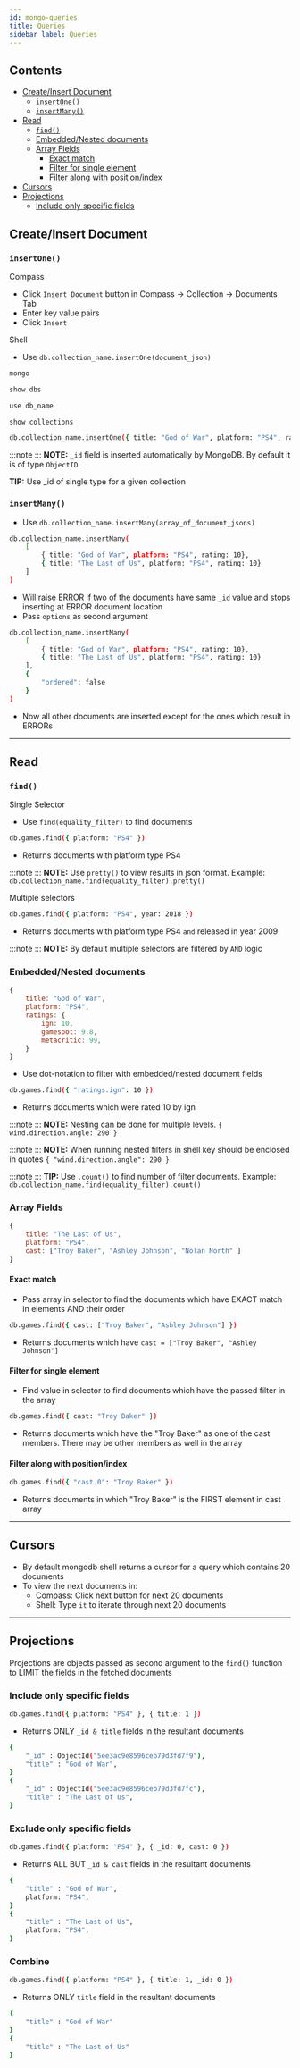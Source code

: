 ```yaml
---
id: mongo-queries
title: Queries
sidebar_label: Queries
---
```


## Contents <!-- omit in toc -->

- [Create/Insert Document](#createinsert-document)
  - [```insertOne()```](#insertone)
  - [```insertMany()```](#insertmany)
- [Read](#read)
  - [```find()```](#find)
  - [Embedded/Nested documents](#embeddednested-documents)
  - [Array Fields](#array-fields)
    - [Exact match](#exact-match)
    - [Filter for single element](#filter-for-single-element)
    - [Filter along with position/index](#filter-along-with-positionindex)
- [Cursors](#cursors)
- [Projections](#projections)
  - [Include only specific fields](#include-only-specific-fields)

## Create/Insert Document

### ```insertOne()```

Compass

- Click ```Insert Document``` button in Compass &rarr; Collection &rarr; Documents Tab
- Enter key value pairs
- Click ```Insert```

Shell

- Use ```db.collection_name.insertOne(document_json)```

```bash
mongo

show dbs

use db_name

show collections

db.collection_name.insertOne({ title: "God of War", platform: "PS4", rating: 10})
```

:::note
:::
**NOTE:** ```_id``` field is inserted automatically by MongoDB. By default it is of type ```ObjectID```.

**TIP:** Use _id of single type for a given collection

### ```insertMany()```

- Use ```db.collection_name.insertMany(array_of_document_jsons)```

```bash
db.collection_name.insertMany(
    [
        { title: "God of War", platform: "PS4", rating: 10},
        { title: "The Last of Us", platform: "PS4", rating: 10}
    ]
)
```

- Will raise ERROR if two of the documents have same ```_id``` value and stops inserting at ERROR document location
- Pass ```options``` as second argument

```bash
db.collection_name.insertMany(
    [
        { title: "God of War", platform: "PS4", rating: 10},
        { title: "The Last of Us", platform: "PS4", rating: 10}
    ],
    {
        "ordered": false
    }
)
```

- Now all other documents are inserted except for the ones which result in ERRORs

---

## Read

### ```find()```

Single Selector

- Use ```find(equality_filter)``` to find documents

```bash
db.games.find({ platform: "PS4" })
```

- Returns documents with platform type PS4

:::note
:::
**NOTE:** Use ```pretty()``` to view results in json format. Example: ```db.collection_name.find(equality_filter).pretty()```

Multiple selectors

```bash
db.games.find({ platform: "PS4", year: 2018 })
```

- Returns documents with platform type PS4 ```and``` released in year 2009

:::note
:::
**NOTE:** By default multiple selectors are filtered by ```AND``` logic

### Embedded/Nested documents

```js
{
    title: "God of War",
    platform: "PS4",
    ratings: {
        ign: 10,
        gamespot: 9.8,
        metacritic: 99,
    }
}
```

- Use dot-notation to filter with embedded/nested document fields

```bash
db.games.find({ "ratings.ign": 10 })
```

- Returns documents which were rated 10 by ign

:::note
:::
**NOTE:** Nesting can be done for multiple levels. ```{ wind.direction.angle: 290 }```

:::note
:::
**NOTE:** When running nested filters in shell key should be enclosed in quotes ```{ "wind.direction.angle": 290 }```

:::note
:::
**TIP:** Use ```.count()``` to find number of filter documents. Example: ```db.collection_name.find(equality_filter).count()```

### Array Fields

```js
{
    title: "The Last of Us",
    platform: "PS4",
    cast: ["Troy Baker", "Ashley Johnson", "Nolan North" ]
}
```

#### Exact match

- Pass array in selector to find the documents which have EXACT match in elements AND their order

```bash
db.games.find({ cast: ["Troy Baker", "Ashley Johnson"] })
```

- Returns documents which have ```cast = ["Troy Baker", "Ashley Johnson"]```

#### Filter for single element

- Find value in selector to find documents which have the passed filter in the array

```bash
db.games.find({ cast: "Troy Baker" })
```

- Returns documents which have the "Troy Baker" as one of the cast members. There may be other members as well in the array

#### Filter along with position/index

```bash
db.games.find({ "cast.0": "Troy Baker" })
```

- Returns documents in which "Troy Baker" is the FIRST element in cast array

---

## Cursors

- By default mongodb shell returns a cursor for a query which contains 20 documents
- To view the next documents in:
  - Compass: Click next button for next 20 documents
  - Shell: Type ```it``` to iterate through next 20 documents

---

## Projections

Projections are objects passed  as second argument to the ```find()``` function to LIMIT the fields in the fetched documents

### Include only specific fields

```bash
db.games.find({ platform: "PS4" }, { title: 1 })
```

- Returns ONLY ```_id & title``` fields in the resultant documents

```bash title="Output"
{
    "_id" : ObjectId("5ee3ac9e8596ceb79d3fd7f9"),
    "title" : "God of War",
}
{
    "_id" : ObjectId("5ee3ac9e8596ceb79d3fd7fc"),
    "title" : "The Last of Us",
}
```

### Exclude only specific fields

```bash
db.games.find({ platform: "PS4" }, { _id: 0, cast: 0 })
```

- Returns ALL BUT ```_id & cast``` fields in the resultant documents

```bash title="Output"
{
    "title" : "God of War",
    platform: "PS4",
}
{
    "title" : "The Last of Us",
    platform: "PS4",
}
```

### Combine

```bash
db.games.find({ platform: "PS4" }, { title: 1, _id: 0 })
```

- Returns ONLY ```title``` field in the resultant documents

```bash title="Output"
{
    "title" : "God of War"
}
{
    "title" : "The Last of Us"
}
```